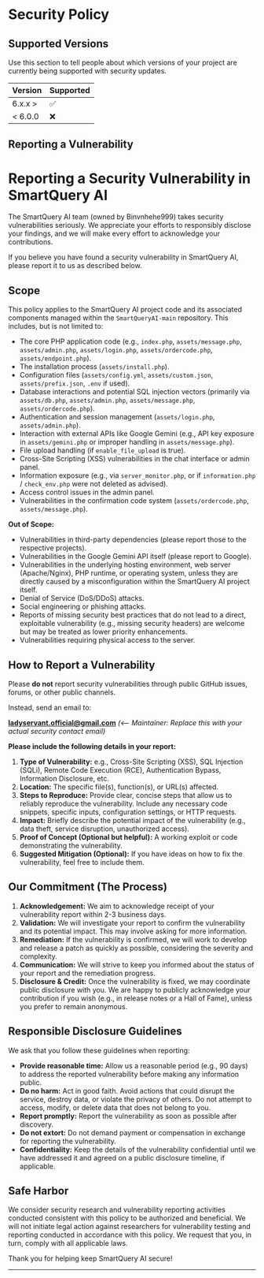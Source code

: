 # Security Policy

## Supported Versions

Use this section to tell people about which versions of your project are
currently being supported with security updates.

| Version | Supported          |
| ------- | ------------------ |
| 6.x.x >  | :white_check_mark: |
| < 6.0.0   | :x:                |

## Reporting a Vulnerability

# Reporting a Security Vulnerability in SmartQuery AI

The SmartQuery AI team (owned by Binvnhehe999) takes security vulnerabilities seriously. We appreciate your efforts to responsibly disclose your findings, and we will make every effort to acknowledge your contributions.

If you believe you have found a security vulnerability in SmartQuery AI, please report it to us as described below.

## Scope

This policy applies to the SmartQuery AI project code and its associated components managed within the `SmartQueryAI-main` repository. This includes, but is not limited to:

*   The core PHP application code (e.g., `index.php`, `assets/message.php`, `assets/admin.php`, `assets/login.php`, `assets/ordercode.php`, `assets/endpoint.php`).
*   The installation process (`assets/install.php`).
*   Configuration files (`assets/config.yml`, `assets/custom.json`, `assets/prefix.json`, `.env` if used).
*   Database interactions and potential SQL injection vectors (primarily via `assets/db.php`, `assets/admin.php`, `assets/message.php`, `assets/ordercode.php`).
*   Authentication and session management (`assets/login.php`, `assets/admin.php`).
*   Interaction with external APIs like Google Gemini (e.g., API key exposure in `assets/gemini.php` or improper handling in `assets/message.php`).
*   File upload handling (if `enable_file_upload` is true).
*   Cross-Site Scripting (XSS) vulnerabilities in the chat interface or admin panel.
*   Information exposure (e.g., via `server_monitor.php`, or if `information.php` / `check_env.php` were not deleted as advised).
*   Access control issues in the admin panel.
*   Vulnerabilities in the confirmation code system (`assets/ordercode.php`, `assets/message.php`).

**Out of Scope:**

*   Vulnerabilities in third-party dependencies (please report those to the respective projects).
*   Vulnerabilities in the Google Gemini API itself (please report to Google).
*   Vulnerabilities in the underlying hosting environment, web server (Apache/Nginx), PHP runtime, or operating system, unless they are directly caused by a misconfiguration within the SmartQuery AI project itself.
*   Denial of Service (DoS/DDoS) attacks.
*   Social engineering or phishing attacks.
*   Reports of missing security best practices that do not lead to a direct, exploitable vulnerability (e.g., missing security headers) are welcome but may be treated as lower priority enhancements.
*   Vulnerabilities requiring physical access to the server.

## How to Report a Vulnerability

Please **do not** report security vulnerabilities through public GitHub issues, forums, or other public channels.

Instead, send an email to:

**ladyservant.official@gmail.com**  *(<-- Maintainer: Replace this with your actual security contact email)*

**Please include the following details in your report:**

1.  **Type of Vulnerability:** e.g., Cross-Site Scripting (XSS), SQL Injection (SQLi), Remote Code Execution (RCE), Authentication Bypass, Information Disclosure, etc.
2.  **Location:** The specific file(s), function(s), or URL(s) affected.
3.  **Steps to Reproduce:** Provide clear, concise steps that allow us to reliably reproduce the vulnerability. Include any necessary code snippets, specific inputs, configuration settings, or HTTP requests.
4.  **Impact:** Briefly describe the potential impact of the vulnerability (e.g., data theft, service disruption, unauthorized access).
5.  **Proof of Concept (Optional but helpful):** A working exploit or code demonstrating the vulnerability.
6.  **Suggested Mitigation (Optional):** If you have ideas on how to fix the vulnerability, feel free to include them.

## Our Commitment (The Process)

1.  **Acknowledgement:** We aim to acknowledge receipt of your vulnerability report within 2-3 business days.
2.  **Validation:** We will investigate your report to confirm the vulnerability and its potential impact. This may involve asking for more information.
3.  **Remediation:** If the vulnerability is confirmed, we will work to develop and release a patch as quickly as possible, considering the severity and complexity.
4.  **Communication:** We will strive to keep you informed about the status of your report and the remediation progress.
5.  **Disclosure & Credit:** Once the vulnerability is fixed, we may coordinate public disclosure with you. We are happy to publicly acknowledge your contribution if you wish (e.g., in release notes or a Hall of Fame), unless you prefer to remain anonymous.

## Responsible Disclosure Guidelines

We ask that you follow these guidelines when reporting:

*   **Provide reasonable time:** Allow us a reasonable period (e.g., 90 days) to address the reported vulnerability before making any information public.
*   **Do no harm:** Act in good faith. Avoid actions that could disrupt the service, destroy data, or violate the privacy of others. Do not attempt to access, modify, or delete data that does not belong to you.
*   **Report promptly:** Report the vulnerability as soon as possible after discovery.
*   **Do not extort:** Do not demand payment or compensation in exchange for reporting the vulnerability.
*   **Confidentiality:** Keep the details of the vulnerability confidential until we have addressed it and agreed on a public disclosure timeline, if applicable.

## Safe Harbor

We consider security research and vulnerability reporting activities conducted consistent with this policy to be authorized and beneficial. We will not initiate legal action against researchers for vulnerability testing and reporting conducted in accordance with this policy. We request that you, in turn, comply with all applicable laws.

Thank you for helping keep SmartQuery AI secure!

---
